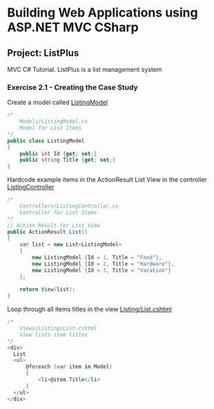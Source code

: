 # Building Web Applications using ASP.NET MVC CSharp
## Project: ListPlus
MVC C# Tutorial.  ListPlus is a list management system

### Exercise 2.1 - Creating the Case Study
Create a model called <a href="https://github.com/kevstutorials/MVC-CSharp-LT-BuildingWebApplications/blob/2.1-CreatingCaseStudyProject/ListPlus/ListPlus.Web/Models/ListingModel.cs">ListingModel</a>

```C# 
/*
    Models/ListingModel.cs
    Model for List Items
*/
public class ListingModel
{
    public int Id {get; set;}
    public string Title {get; set;} 
}
```

Hardcode example items in the ActionResult List View in the controller <a href="https://github.com/kevstutorials/MVC-CSharp-LT-BuildingWebApplications/blob/2.1-CreatingCaseStudyProject/ListPlus/ListPlus.Web/Controllers/ListingController.cs">ListingController</a>

```C# 
/*
    Controllers/ListingController.cs
    Controller for List Items
*/
// Action Result for List View
public ActionResult List()
{
    var list = new List<ListingModel>
    {
        new ListingModel {Id = 1, Title = "Food"},
        new ListingModel {Id = 2, Title = "Hardware"},
        new ListingModel {Id = 3, Title = "Vacation"}
    };
    
    return View(list);
}
```

Loop through all items titles in the view <a href="https://github.com/kevstutorials/MVC-CSharp-LT-BuildingWebApplications/blob/2.1-CreatingCaseStudyProject/ListPlus/ListPlus.Web/Views/Listing/List.cshtml">Listing/List.cshtml</a>

```C#
/* 
    Views/Listing/List.cshtml
    View lists item titles
*/
<div>
  List
  <ul>
      @foreach (var item in Model)
      {
          <li>@item.Title</li>
      }
  </ul>
</div>
```

